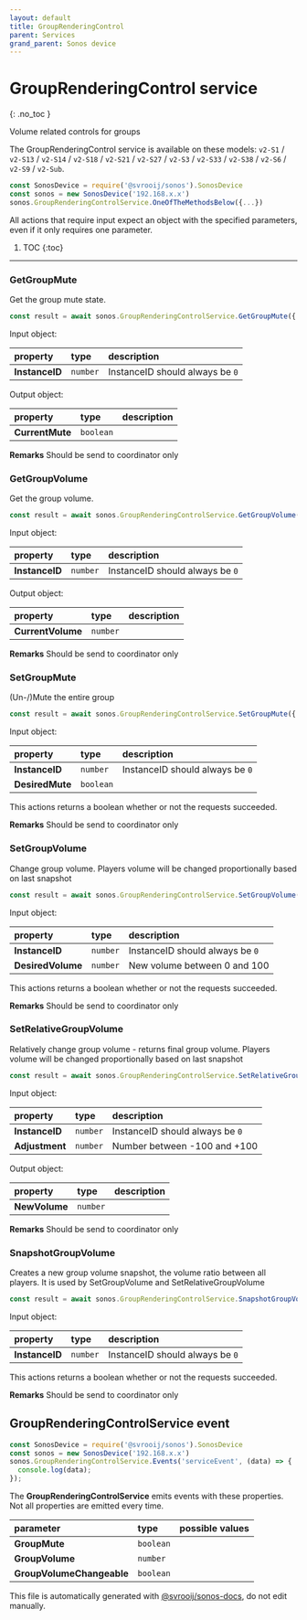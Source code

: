 ```yaml
---
layout: default
title: GroupRenderingControl
parent: Services
grand_parent: Sonos device
---
```

# GroupRenderingControl service
{: .no_toc }

Volume related controls for groups

The GroupRenderingControl service is available on these models: `v2-S1` / `v2-S13` / `v2-S14` / `v2-S18` / `v2-S21` / `v2-S27` / `v2-S3` / `v2-S33` / `v2-S38` / `v2-S6` / `v2-S9` / `v2-Sub`.

```js
const SonosDevice = require('@svrooij/sonos').SonosDevice
const sonos = new SonosDevice('192.168.x.x')
sonos.GroupRenderingControlService.OneOfTheMethodsBelow({...})
```

All actions that require input expect an object with the specified parameters, even if it only requires one parameter.

1. TOC
{:toc}

---

### GetGroupMute

Get the group mute state.

```js
const result = await sonos.GroupRenderingControlService.GetGroupMute({ InstanceID:... });
```

Input object:

| property | type | description |
|:----------|:-----|:------------|
| **InstanceID** | `number` | InstanceID should always be `0` |

Output object:

| property | type | description |
|:----------|:-----|:------------|
| **CurrentMute** | `boolean` |  |

**Remarks** Should be send to coordinator only

### GetGroupVolume

Get the group volume.

```js
const result = await sonos.GroupRenderingControlService.GetGroupVolume({ InstanceID:... });
```

Input object:

| property | type | description |
|:----------|:-----|:------------|
| **InstanceID** | `number` | InstanceID should always be `0` |

Output object:

| property | type | description |
|:----------|:-----|:------------|
| **CurrentVolume** | `number` |  |

**Remarks** Should be send to coordinator only

### SetGroupMute

(Un-/)Mute the entire group

```js
const result = await sonos.GroupRenderingControlService.SetGroupMute({ InstanceID:..., DesiredMute:... });
```

Input object:

| property | type | description |
|:----------|:-----|:------------|
| **InstanceID** | `number` | InstanceID should always be `0` |
| **DesiredMute** | `boolean` |  |

This actions returns a boolean whether or not the requests succeeded.

**Remarks** Should be send to coordinator only

### SetGroupVolume

Change group volume. Players volume will be changed proportionally based on last snapshot

```js
const result = await sonos.GroupRenderingControlService.SetGroupVolume({ InstanceID:..., DesiredVolume:... });
```

Input object:

| property | type | description |
|:----------|:-----|:------------|
| **InstanceID** | `number` | InstanceID should always be `0` |
| **DesiredVolume** | `number` | New volume between 0 and 100 |

This actions returns a boolean whether or not the requests succeeded.

**Remarks** Should be send to coordinator only

### SetRelativeGroupVolume

Relatively change group volume - returns final group volume. Players volume will be changed proportionally based on last snapshot

```js
const result = await sonos.GroupRenderingControlService.SetRelativeGroupVolume({ InstanceID:..., Adjustment:... });
```

Input object:

| property | type | description |
|:----------|:-----|:------------|
| **InstanceID** | `number` | InstanceID should always be `0` |
| **Adjustment** | `number` | Number between -100 and +100 |

Output object:

| property | type | description |
|:----------|:-----|:------------|
| **NewVolume** | `number` |  |

**Remarks** Should be send to coordinator only

### SnapshotGroupVolume

Creates a new group volume snapshot,  the volume ratio between all players. It is used by SetGroupVolume and SetRelativeGroupVolume

```js
const result = await sonos.GroupRenderingControlService.SnapshotGroupVolume({ InstanceID:... });
```

Input object:

| property | type | description |
|:----------|:-----|:------------|
| **InstanceID** | `number` | InstanceID should always be `0` |

This actions returns a boolean whether or not the requests succeeded.

**Remarks** Should be send to coordinator only

## GroupRenderingControlService event

```js
const SonosDevice = require('@svrooij/sonos').SonosDevice
const sonos = new SonosDevice('192.168.x.x')
sonos.GroupRenderingControlService.Events('serviceEvent', (data) => {
  console.log(data);
});
```

The **GroupRenderingControlService** emits events with these properties. Not all properties are emitted every time.

| parameter | type | possible values |
|:----------|:-----|:----------------|
| **GroupMute** | `boolean` |  | 
| **GroupVolume** | `number` |  | 
| **GroupVolumeChangeable** | `boolean` |  | 

This file is automatically generated with [@svrooij/sonos-docs](https://github.com/svrooij/sonos-api-docs/tree/main/generator/sonos-docs), do not edit manually.
